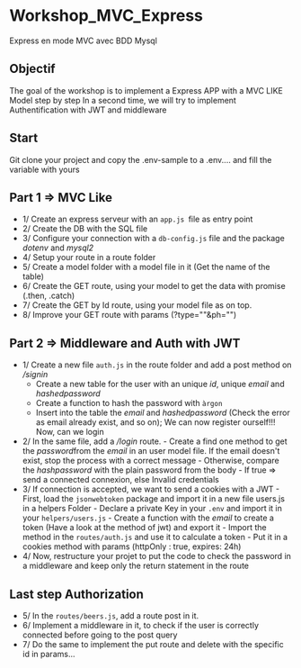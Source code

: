 # Workshop_MVC_Express
Express en mode MVC avec BDD Mysql

## Objectif
The goal of the workshop is to implement a Express APP with a MVC LIKE Model step by step
In a second time, we will try to implement Authentification with JWT and middleware

## Start
Git clone your project and copy the .env-sample to a .env.... and fill the variable with yours

## Part 1 => MVC Like
- 1/ Create an express serveur with an `app.js `file as entry point
- 2/ Create the DB with the SQL file
- 3/ Configure your connection with a `db-config.js` file and the package *dotenv* and *mysql2*
- 4/ Setup your route in a route folder
- 5/ Create a model folder with a model file in it (Get the name of the table)
- 6/ Create the GET route, using your model to get the data with promise (.then, .catch)
- 7/ Create the GET by Id route, using your model file as on top.
- 8/ Improve your GET route with params (?type=""&ph="")

## Part 2 => Middleware and Auth with JWT
- 1/ Create a new file `auth.js` in the route folder and add a post method on */signin*
    - Create a new table for the user with an unique *id*, unique *email* and *hashedpassword*
    - Create a function to hash the password with `àrgon`
    - Insert into the table the *email* and *hashedpassword* (Check the error as email already exist, and so on);
    We can now register ourself!!! Now, can we login
- 2/ In the same file, add a */login* route.
      - Create a find one method to get the *password*from the *email* in an user model file. If the email doesn't exist, stop the process with a correct message
      - Otherwise, compare the *hashpassword* with the plain password from the body
      - If true => send a connected connexion, else Invalid credentials
- 3/ If connection is accepted, we want to send a cookies with a JWT
      - First, load the `jsonwebtoken` package and import it in a new file users.js in a helpers Folder
      - Declare a private Key in your `.env` and import it in your `helpers/users.js`
      - Create a function with the *email* to create a token (Have a look at the method of jwt) and export it
      - Import the method in the `routes/auth.js` and use it to calculate a token
      - Put it in a cookies method with params (httpOnly : true, expires: 24h)
- 4/ Now, restructure your projet to put the code to check the password in a middleware and keep only the return statement in the route

## Last step Authorization
- 5/ In the `routes/beers.js`, add a route post in it.
- 6/ Implement a middleware in it, to check if the user is correctly connected before going to the post query
- 7/ Do the same to implement the put route and delete with the specific id in params...

